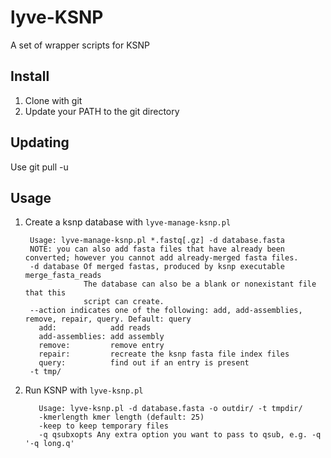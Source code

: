 lyve-KSNP
=========

A set of wrapper scripts for KSNP

Install
-------
1. Clone with git
2. Update your PATH to the git directory

Updating
--------
Use git pull -u

Usage
-----

1. Create a ksnp database with `lyve-manage-ksnp.pl`

        Usage: lyve-manage-ksnp.pl *.fastq[.gz] -d database.fasta
        NOTE: you can also add fasta files that have already been converted; however you cannot add already-merged fasta files.
        -d database Of merged fastas, produced by ksnp executable merge_fasta_reads
                    The database can also be a blank or nonexistant file that this
                    script can create.
        --action indicates one of the following: add, add-assemblies, remove, repair, query. Default: query
          add:            add reads
          add-assemblies: add assembly
          remove:         remove entry
          repair:         recreate the ksnp fasta file index files
          query:          find out if an entry is present
        -t tmp/

2. Run KSNP with `lyve-ksnp.pl`

          Usage: lyve-ksnp.pl -d database.fasta -o outdir/ -t tmpdir/
          -kmerlength kmer length (default: 25)
          -keep to keep temporary files
          -q qsubxopts Any extra option you want to pass to qsub, e.g. -q '-q long.q'
